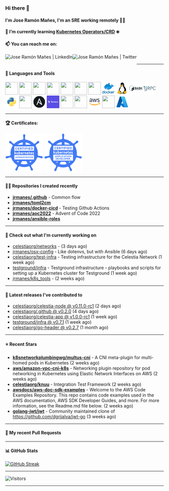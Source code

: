 ### Hi there 👋

#### I'm Jose Ramón Mañes, I'm an SRE working remotely 👨‍💻

####  🌱 I’m currently learning [Kubernetes Operators/CRD](https://kubernetes.io/docs/concepts/extend-kubernetes/operator/) ⎈
####  📫 You can reach me on:

<a href="https://www.linkedin.com/in/joseramonmanesblasco/"><img align="left" alt="Jose Ramón Mañes | LinkedIn" height="32" src="https://img.shields.io/badge/linkedin-%230077B5.svg?&style=for-the-badge&logo=linkedin&logoColor=white"/></a>
<a href="https://twitter.com/jrmanes_"><img align="left" alt="Jose Ramón Mañes | Twitter" height="32" src="https://img.shields.io/badge/Twitter-1DA1F2?style=for-the-badge&logo=twitter&logoColor=white"/></a>
<br/>

---

#### 🔨 Languages and Tools
<p align="left">
<code><img width="40" height="40" src="https://go.dev/blog/go-brand/Go-Logo/PNG/Go-Logo_Blue.png"></code>
<code><img width="40" height="40" src="https://www.vectorlogo.zone/logos/kubernetes/kubernetes-icon.svg"></code>
<code><img width="40" height="40" src="https://cluster-api.sigs.k8s.io/images/introduction.svg"></code>
<code><img width="40" height="40" src="https://cncf-branding.netlify.app/img/projects/argo/icon/color/argo-icon-color.png"></code>
<code><img width="40" height="40" src="https://camo.githubusercontent.com/bd5b74426b7087fe4c8568458993dfff11001c3b9f0a2483e1da43650cbe0672/68747470733a2f2f7777772e766563746f726c6f676f2e7a6f6e652f6c6f676f732f697374696f696f2f697374696f696f2d69636f6e2e737667"></code>
<code><img width="40" height="40" src="https://avatars.githubusercontent.com/u/3380462?s=200&v=4"></code>
<code><img width="40" height="40" src="https://avatars.githubusercontent.com/u/49725059?s=200&v=4"></code>
<code><img width="40" height="40" src="https://github.com/github/explore/raw/main/topics/docker/docker.png"></code>
<code><img width="40" height="40" src="https://github.com/github/explore/raw/main/topics/linux/linux.png"></code>
<code><img width="40" height="40" src="https://github.com/github/explore/raw/main/topics/bash/bash.png"></code>
<code><img width="40" height="40" src="https://raw.githubusercontent.com/github/explore/main/topics/grpc/grpc.png"></code>
<code><img width="40" height="40" src="https://raw.githubusercontent.com/github/explore/main/topics/python/python.png"></code>
<code><img width="40" height="40" src="https://miqh.gallerycdn.vsassets.io/extensions/miqh/vscode-language-rust/0.14.0/1536151476041/Microsoft.VisualStudio.Services.Icons.Default"></code>
<code><img width="40" height="40" src="https://github.com/github/explore/raw/main/topics/ansible/ansible.png"></code>
<code><img width="40" height="40" src="https://raw.githubusercontent.com/github/explore/80688e429a7d4ef2fca1e82350fe8e3517d3494d/topics/terraform/terraform.png"></code>
<code><img width="40" height="40" src="https://www.vectorlogo.zone/logos/vagrantup/vagrantup-icon.svg"></code>
<code><img width="40" height="40" src="https://avatars.githubusercontent.com/u/10203055?s=200&v=4"></code>
<code><img width="40" height="40" src="https://github.com/github/explore/raw/main/topics/aws/aws.png"></code>
<code><img width="40" height="40" src="https://www.vectorlogo.zone/logos/google_cloud/google_cloud-icon.svg"></code>
<code><img width="40" height="40" src="https://raw.githubusercontent.com/github/explore/80688e429a7d4ef2fca1e82350fe8e3517d3494d/topics/azure/azure.png"></code>
</p>

---

#### 🏆 Certificates:

<a href="https://www.credly.com/badges/bbcfc5a2-085d-4661-b385-0ce108904e8c/public_url"><img alt="CKA" width="120" height="120" src="https://raw.githubusercontent.com/cncf/artwork/master/other/cka/color/kubernetes-cka-color.png"/></a>
<a href="https://www.credly.com/badges/bbcfc5a2-085d-4661-b385-0ce108904e8c/public_url"><img alt="CKAD" width="120" height="120" src="https://raw.githubusercontent.com/cncf/artwork/master/other/ckad/color/kubernetes-ckad-color.png"/></a>

---

#### 👨‍💻 Repositories I created recently
- **[jrmanes/.github](https://github.com/jrmanes/.github)** - Common flow
- **[jrmanes/toml2cm](https://github.com/jrmanes/toml2cm)**
- **[jrmanes/docker-cicd](https://github.com/jrmanes/docker-cicd)** - Testing Github Actions
- **[jrmanes/aoc2022](https://github.com/jrmanes/aoc2022)** - Advent of Code 2022
- **[jrmanes/ansible-roles](https://github.com/jrmanes/ansible-roles)**

---

#### 👷 Check out what I'm currently working on


- [celestiaorg/networks](https://github.com/celestiaorg/networks) -  (3 days ago)
- [jrmanes/osx-config](https://github.com/jrmanes/osx-config) - Like dotenvs, but with Ansible (6 days ago)
- [celestiaorg/test-infra](https://github.com/celestiaorg/test-infra) - Testing infrastructure for the Celestia Network (1 week ago)
- [testground/infra](https://github.com/testground/infra) - Testground infrastructure - playbooks and scripts for setting up a Kubernetes cluster for Testground (1 week ago)
- [jrmanes/k8s_tools](https://github.com/jrmanes/k8s_tools) -  (2 weeks ago)

---

#### 🚀 Latest releases I've contributed to


- [celestiaorg/celestia-node @ v0.11.0-rc1](https://github.com/celestiaorg/celestia-node/releases/tag/v0.11.0-rc1) (2 days ago)
- [celestiaorg/.github @ v0.2.0](https://github.com/celestiaorg/.github/releases/tag/v0.2.0) (4 days ago)
- [celestiaorg/celestia-app @ v1.0.0-rc1](https://github.com/celestiaorg/celestia-app/releases/tag/v1.0.0-rc1) (1 week ago)
- [testground/infra @ v0.7.1](https://github.com/testground/infra/releases/tag/v0.7.1) (1 week ago)
- [celestiaorg/go-header @ v0.2.7](https://github.com/celestiaorg/go-header/releases/tag/v0.2.7) (1 month ago)

---

#### ⭐ Recent Stars


- **[k8snetworkplumbingwg/multus-cni](https://github.com/k8snetworkplumbingwg/multus-cni)** - A CNI meta-plugin for multi-homed pods in Kubernetes (2 weeks ago)
- **[aws/amazon-vpc-cni-k8s](https://github.com/aws/amazon-vpc-cni-k8s)** - Networking plugin repository for pod networking in Kubernetes using Elastic Network Interfaces on AWS (2 weeks ago)
- **[celestiaorg/knuu](https://github.com/celestiaorg/knuu)** - Integration Test Framework (2 weeks ago)
- **[awsdocs/aws-doc-sdk-examples](https://github.com/awsdocs/aws-doc-sdk-examples)** - Welcome to the AWS Code Examples Repository.  This repo contains code examples used in the AWS documentation, AWS SDK Developer Guides, and more. For more information, see the Readme.md file below. (2 weeks ago)
- **[golang-jwt/jwt](https://github.com/golang-jwt/jwt)** - Community maintained clone of https://github.com/dgrijalva/jwt-go (3 weeks ago)

---

#### 🔨 My recent Pull Requests



---

#### 📊 GitHub Stats

[![GitHub Streak](https://github-readme-streak-stats.herokuapp.com?user=jrmanes&theme=tokyonight&date_format=M%20j%5B%2C%20Y%5D)](https://git.io/streak-stats) 

--- 

![Visitors](https://visitor-badge.glitch.me/badge?page_id=github/jrmanes)

---
